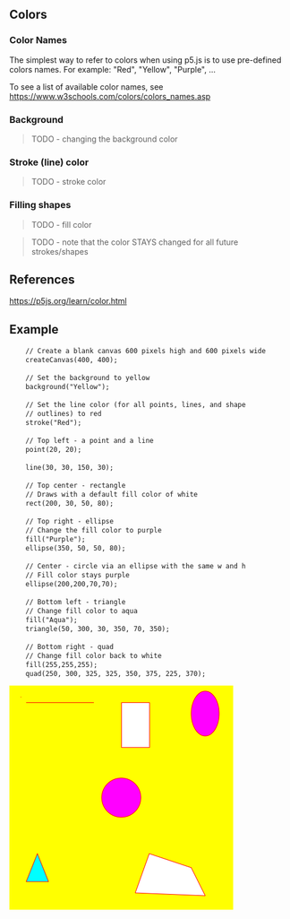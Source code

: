## Colors

### Color Names
The simplest way to refer to colors when using p5.js is to use pre-defined colors names. For example: "Red", "Yellow", "Purple", ...

To see a list of available color names, see <a href="https://www.w3schools.com/colors/colors_names.asp" target="_blank">https://www.w3schools.com/colors/colors_names.asp</a> 

### Background
> TODO - changing the background color

### Stroke (line) color
> TODO - stroke color

### Filling shapes
> TODO - fill color

> TODO - note that the color STAYS changed for all future strokes/shapes

## References
https://p5js.org/learn/color.html


## Example

```
    // Create a blank canvas 600 pixels high and 600 pixels wide
    createCanvas(400, 400);

    // Set the background to yellow
    background("Yellow");
    
    // Set the line color (for all points, lines, and shape 
    // outlines) to red
    stroke("Red");
    
    // Top left - a point and a line
    point(20, 20);
    
    line(30, 30, 150, 30);
    
    // Top center - rectangle
    // Draws with a default fill color of white
    rect(200, 30, 50, 80);
    
    // Top right - ellipse
    // Change the fill color to purple
    fill("Purple");
    ellipse(350, 50, 50, 80);
    
    // Center - circle via an ellipse with the same w and h
    // Fill color stays purple
    ellipse(200,200,70,70);
    
    // Bottom left - triangle
    // Change fill color to aqua
    fill("Aqua");
    triangle(50, 300, 30, 350, 70, 350);
    
    // Bottom right - quad
    // Change fill color back to white
    fill(255,255,255);
    quad(250, 300, 325, 325, 350, 375, 225, 370);
 ```

![Colors](colors.png)